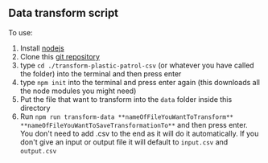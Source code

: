 ## Data transform script

To use:

1.  Install [nodejs](https://nodejs.org/en/download/)
2.  Clone this [git repository](https://help.github.com/en/github/creating-cloning-and-archiving-repositories/cloning-a-repository)
3.  type `cd ./transform-plastic-patrol-csv` (or whatever you have called the folder) into the terminal and then press enter
4.  type `npm init` into the terminal and press enter again (this downloads all the node modules you might need)
5.  Put the file that want to transform into the `data` folder inside this directory
6.  Run `npm run transform-data **nameOfFileYouWantToTransform** **nameOfFileYouWantToSaveTransformationTo**` and then press enter. You don't need to add .csv to the end as it will do it automatically. If you don't give an input or output file it will default to `input.csv` and `output.csv`
